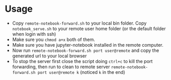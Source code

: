 # Usage

- Copy ``remote-notebook-forward.sh`` to your local bin folder. Copy ``notebook_serve.sh`` to your remote user home folder (or the default folder when login with ssh)
- Make sure you ``chmod a+x`` both of them. 
- Make sure you have jupyter-notebook installed in the remote computer.
- Now run ``remote-notebook-forward.sh port user@remote`` and copy the generated url to your local browser
- To stop the server first close the script doing ``ctrl+c`` to kill the port forwarding, then run to clean to remote server ``remote-notebook-forward.sh port user@remote k`` (noticed ``k`` in the end)
